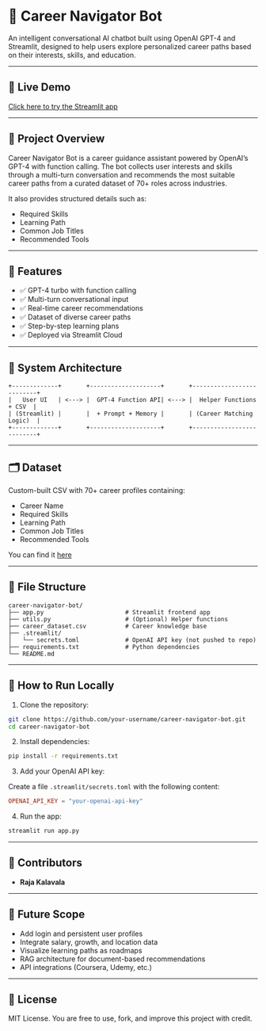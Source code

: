# 💼 Career Navigator Bot

An intelligent conversational AI chatbot built using OpenAI GPT-4 and Streamlit, designed to help users explore personalized career paths based on their interests, skills, and education.

---

## 🚀 Live Demo

[Click here to try the Streamlit app](https://career-navigator-bot-yovovwv5audmuczk2gnrpl.streamlit.app/)

---

## 📌 Project Overview

Career Navigator Bot is a career guidance assistant powered by OpenAI’s GPT-4 with function calling. The bot collects user interests and skills through a multi-turn conversation and recommends the most suitable career paths from a curated dataset of 70+ roles across industries.

It also provides structured details such as:

- Required Skills
- Learning Path
- Common Job Titles
- Recommended Tools

---

## 🧠 Features

- ✅ GPT-4 turbo with function calling
- ✅ Multi-turn conversational input
- ✅ Real-time career recommendations
- ✅ Dataset of diverse career paths
- ✅ Step-by-step learning plans
- ✅ Deployed via Streamlit Cloud

---

## 🧱 System Architecture

```
+-------------+       +--------------------+       +--------------------------+
|   User UI   | <---> |  GPT-4 Function API| <---> |  Helper Functions + CSV  |
| (Streamlit) |       |  + Prompt + Memory |       | (Career Matching Logic)  |
+-------------+       +--------------------+       +--------------------------+
```

---

## 🗂 Dataset

Custom-built CSV with 70+ career profiles containing:

- Career Name
- Required Skills
- Learning Path
- Common Job Titles
- Recommended Tools

You can find it [here](career_dataset.csv)

---

## 📂 File Structure

```
career-navigator-bot/
├── app.py                       # Streamlit frontend app
├── utils.py                     # (Optional) Helper functions
├── career_dataset.csv           # Career knowledge base
├── .streamlit/
│   └── secrets.toml             # OpenAI API key (not pushed to repo)
├── requirements.txt             # Python dependencies
└── README.md
```

---

## 🧪 How to Run Locally

1. Clone the repository:

```bash
git clone https://github.com/your-username/career-navigator-bot.git
cd career-navigator-bot
```

2. Install dependencies:

```bash
pip install -r requirements.txt
```

3. Add your OpenAI API key:

Create a file `.streamlit/secrets.toml` with the following content:

```toml
OPENAI_API_KEY = "your-openai-api-key"
```

4. Run the app:

```bash
streamlit run app.py
```

---

## 🤝 Contributors

- **Raja Kalavala**

---

## 🔮 Future Scope

- Add login and persistent user profiles
- Integrate salary, growth, and location data
- Visualize learning paths as roadmaps
- RAG architecture for document-based recommendations
- API integrations (Coursera, Udemy, etc.)

---

## 📃 License

MIT License. You are free to use, fork, and improve this project with credit.
